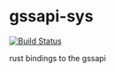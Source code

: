 # gssapi-sys 
[![Build Status](https://travis-ci.org/skeleten/gssapi-sys.svg?branch=master)](https://travis-ci.org/skeleten/gssapi-sys)

rust bindings to the gssapi
